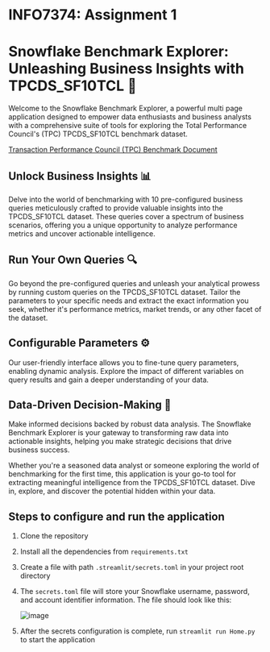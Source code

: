 # INFO7374: Assignment 1
<body>
    <h1>Snowflake Benchmark Explorer: Unleashing Business Insights with TPCDS_SF10TCL 🚀</h1>
    <p>Welcome to the Snowflake Benchmark Explorer, a powerful multi page application designed to empower data enthusiasts and business analysts with a comprehensive suite of tools for exploring the Total Performance Council's (TPC) TPCDS_SF10TCL benchmark dataset.</p>
    <a href="https://www.tpc.org/tpc_documents_current_versions/pdf/tpc-ds_v2.5.0.pdf ">Transaction Performance Council (TPC) Benchmark Document</a>
    <h2>Unlock Business Insights 📊</h2>
    <p>Delve into the world of benchmarking with <span class="highlight">10 pre-configured business queries</span> meticulously crafted to provide valuable insights into the TPCDS_SF10TCL dataset. These queries cover a spectrum of business scenarios, offering you a unique opportunity to analyze performance metrics and uncover actionable intelligence.</p>
    <h2>Run Your Own Queries 🔍</h2>
    <p><span class="highlight">Go beyond the pre-configured queries</span> and unleash your analytical prowess by running custom queries on the TPCDS_SF10TCL dataset. Tailor the parameters to your specific needs and extract the exact information you seek, whether it's performance metrics, market trends, or any other facet of the dataset.</p>
    <h2>Configurable Parameters ⚙️</h2>
    <p>Our <span class="highlight">user-friendly interface</span> allows you to fine-tune query parameters, enabling dynamic analysis. Explore the impact of different variables on query results and gain a deeper understanding of your data.</p>
    <h2>Data-Driven Decision-Making 🚀</h2>
    <p>Make informed decisions backed by robust data analysis. The Snowflake Benchmark Explorer is your gateway to transforming raw data into actionable insights, helping you make strategic decisions that drive business success.</p>
    <p>Whether you're a seasoned data analyst or someone exploring the world of benchmarking for the first time, this application is your go-to tool for extracting meaningful intelligence from the TPCDS_SF10TCL dataset. Dive in, explore, and discover the potential hidden within your data.</p>
</body>
</html>

## Steps to configure and run the application
1. Clone the repository
2. Install all the dependencies from `requirements.txt`
3. Create a file with path `.streamlit/secrets.toml` in your project root directory
4. The `secrets.toml` file will store your Snowflake username, password, and account identifier information. The file should look like this:

   ![image](https://github.com/AlgoDM-Fall2023-Team2/assignment-1-test/assets/65170222/23383d45-52ec-45b2-9d22-95a975e034d1)
5. After the secrets configuration is complete, run `streamlit run Home.py` to start the application


